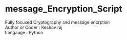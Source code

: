 # message_Encryption_Script
Fully focused Cryptography and message encrption
<br>
Author or Coder : Keshav raj 
<br>
Langauge : Python
